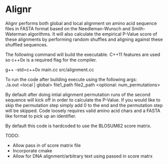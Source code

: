 # Alignr

Alignr performs both global and local alignment on amino acid sequence files in FASTA format based on the Needleman-Wunsch and Smith-Waterman algorithms. It will also calculate the empirical P-Value score of these alignments by performing random shuffles and aligning against these shuffled sequences.

The following command will build the executable. C++11 features are used so c++0x is a required flag for the compiler.                                       
                                                                                 
g++ -std=c++0x main.cc src/alignment.cc                                              
                                                                                                                                                                    
To run the code after building execute using the following args:                 
./a.out <local | global> file1_path file2_path <optional: num_permutations>   
                                                                                 
By default after doing intial alignment permutation runs of the second sequence will kick off in order to calculate the P-Value. If you would like to skip the permutation step simply add 0 to the end and the permutation step will be skipped. Code loosely requires valid amino acid chars and a FASTA like format to pick up an identifier.   

By default this code is hardcoded to use the BLOSUM62 score matrix.

TODO:
- Allow pass in of score matrix file
- Incorporate cmake
- Allow for DNA alignment/arbitrary text using passed in score matrx
